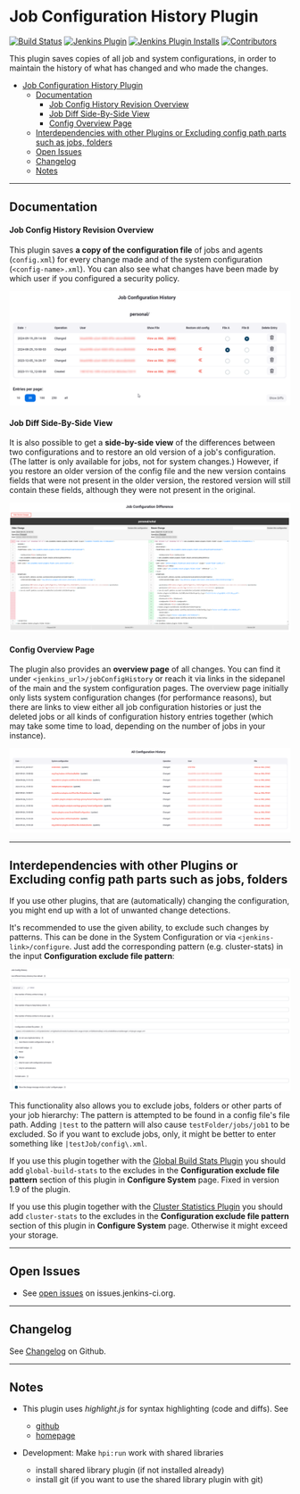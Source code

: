 # Job Configuration History Plugin

[![Build Status](https://ci.jenkins.io/buildStatus/icon?job=Plugins%2Fjob-config-history-plugin%2Fmaster)](https://ci.jenkins.io/job/plugins/job/job-config-history-plugin/job/master/)
[![Jenkins Plugin](https://img.shields.io/jenkins/plugin/v/jobConfigHistory.svg)](https://plugins.jenkins.io/jobConfigHistory)
[![Jenkins Plugin Installs](https://img.shields.io/jenkins/plugin/i/jobConfigHistory.svg?color=blue)](https://plugins.jenkins.io/jobConfigHistory)
[![Contributors](https://img.shields.io/github/contributors/jenkinsci/jobConfigHistory-plugin.svg)](https://github.com/jenkinsci/job-config-history-plugin/graphs/contributors)

This plugin saves copies of all job and system configurations, in order to maintain the history of what has changed and who made the changes.

<!-- TOC -->
* [Job Configuration History Plugin](#job-configuration-history-plugin)
  * [Documentation](#documentation)
    * [Job Config History Revision Overview](#job-config-history-revision-overview)
    * [Job Diff Side-By-Side View](#job-diff-side-by-side-view)
    * [Config Overview Page](#config-overview-page)
  * [Interdependencies with other Plugins or Excluding config path parts such as jobs, folders](#interdependencies-with-other-plugins-or-excluding-config-path-parts-such-as-jobs-folders)
  * [Open Issues](#open-issues)
  * [Changelog](#changelog)
  * [Notes](#notes)
<!-- TOC -->

------------------------------------------------------------------------

## Documentation

#### Job Config History Revision Overview

This plugin saves **a copy of the configuration file** of jobs and agents (`config.xml`) for every change made and of the system configuration (`<config-name>.xml`).
You can also see what changes have been made by which user if you configured a security policy.

![](docs/img/Job_Config_History_Revision_Overview.png)

#### Job Diff Side-By-Side View

It is also possible to get a **side-by-side view** of the differences between two configurations and to restore an old version of a job's configuration. (The latter is only available for jobs, not for system changes.)
However, if you restore an older version of the config file and the new version contains fields that were not present in the older version, the restored version will still contain these fields, although they were not present in the original.

![](docs/img/Job_Diff_Side-By-Side_View.png) 

#### Config Overview Page

The plugin also provides an **overview page** of all changes. You can find it under `<jenkins_url>/jobConfigHistory` or reach it via links in the sidepanel of the main and the system configuration pages.
The overview page initially only lists system configuration changes (for performance reasons), but there are links to view either all job configuration histories or just the deleted jobs or all kinds of configuration history entries together (which may take some time to load, depending on the number of jobs in your instance).

![](docs/img/Config_Overview_Page.png)


------------------------------------------------------------------------

## Interdependencies with other Plugins or Excluding config path parts such as jobs, folders

If you use other plugins, that are (automatically) changing the configuration, you might end up with a lot of unwanted change detections.

It's recommended to use the given ability, to exclude such changes by patterns. This can be done in the System Configuration or via `<jenkins-link>/configure`. Just add the corresponding pattern (e.g. cluster-stats) in the input **Configuration exclude file pattern**:

![](docs/img/globalconfig.png)

This functionality also allows you to exclude jobs, folders or other parts of your job hierarchy:
The pattern is attempted to be found in a config file's file path. Adding `|test` to the pattern will also cause `testFolder/jobs/job1` to be excluded.
So if you want to exclude jobs, only, it might be better to enter something like `|testJob/config\.xml`.

If you use this plugin together with the [Global Build Stats Plugin](https://plugins.jenkins.io/global-build-stats/) you should add `global-build-stats` to the excludes in the **Configuration exclude file pattern** section of this plugin in **Configure System** page. Fixed in version 1.9 of the plugin.

If you use this plugin together with the [Cluster Statistics Plugin](https://plugins.jenkins.io/cluster-stats/) you should add `cluster-stats` to the excludes in the **Configuration exclude file pattern** section of this plugin in **Configure System** page. Otherwise it might exceed your storage.

------------------------------------------------------------------------

## Open Issues

* See [open issues](https://issues.jenkins.io/issues/?jql=resolution%20is%20EMPTY%20and%20component%3D15683) on issues.jenkins-ci.org.

------------------------------------------------------------------------

## Changelog

See
[Changelog](https://github.com/jenkinsci/job-config-history-plugin/releases)
on Github.

------------------------------------------------------------------------
## Notes

* This plugin uses *highlight.js* for syntax highlighting (code and diffs). See
    + [github](https://github.com/highlightjs/highlight.js/)
    + [homepage](https://highlightjs.org/)
    
* Development: Make `hpi:run` work with shared libraries
    * install shared library plugin (if not installed already)
    * install git (if you want to use the shared library plugin with git)
